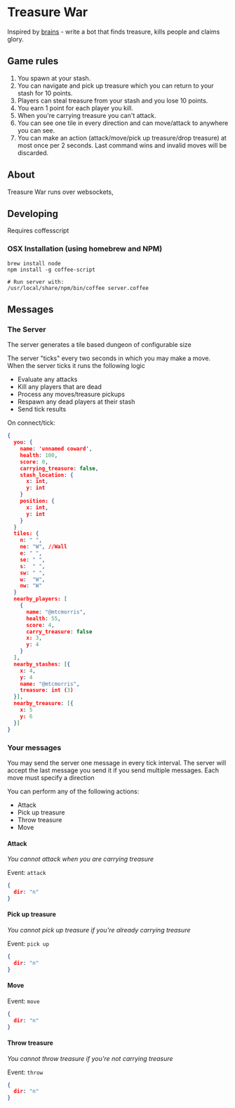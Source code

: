 # Treasure War

Inspired by [brains](https://github.com/chrislloyd/brains) - write a bot that finds treasure, kills people and claims glory.

## Game rules

1.   You spawn at your stash.
2.   You can navigate and pick up treasure which you can return to your stash for 10 points.
3.   Players can steal treasure from your stash and you lose 10 points.
4.   You earn 1 point for each player you kill.
5.   When you're carrying treasure you can't attack.
6.   You can see one tile in every direction and can move/attack to anywhere you can see.
7.   You can make an action (attack/move/pick up treasure/drop treasure) at most once per 2 seconds. Last command wins and invalid moves will be discarded.

## About

Treasure War runs over websockets,

## Developing

Requires coffesscript

### OSX Installation (using homebrew and NPM)

```
brew install node
npm install -g coffee-script

# Run server with:
/usr/local/share/npm/bin/coffee server.coffee
```

## Messages

### The Server

The server generates a tile based dungeon of configurable size

The server "ticks" every two seconds in which you may make a move.  When the server ticks it runs the following logic

*   Evaluate any attacks
*   Kill any players that are dead
*   Process any moves/treasure pickups
*   Respawn any dead players at their stash
*   Send tick results

On connect/tick:

```json
{
  you: {
    name: 'unnamed coward',
    health: 100,
    score: 0,
    carrying_treasure: false,
    stash_location: {
      x: int,
      y: int
    }
    position: {
      x: int,
      y: int
    }
  }
  tiles: {
    n: " ",
    ne: "W", //Wall
    e: " ",
    se: " ",
    s:  " ",
    sw: " ",
    w:  "W",
    nw: "W"
  }
  nearby_players: [
    {
      name: "@mtcmorris",
      health: 55,
      score: 4,
      carry_treasure: false
      x: 3,
      y: 4
    }
  ],
  nearby_stashes: [{
    x: 4,
    y: 4
    name: "@mtcmorris",
    treasure: int (3)
  }],
  nearby_treasure: [{
    x: 5
    y: 6
  }]
}
```

### Your messages

You may send the server one message in every tick interval. The server will accept the last message you send it if you send multiple messages.  Each move must specify a direction

You can perform any of the following actions:

*  Attack
*  Pick up treasure
*  Throw treasure
*  Move

#### Attack

*You cannot attack when you are carrying treasure*

Event: `attack`

```json
{
  dir: "n"
}

```

#### Pick up treasure

*You cannot pick up treasure if you're already carrying treasure*

Event: `pick up`

```json
{
  dir: "n"
}
```

#### Move

Event: `move`

```json
{
  dir: "n"
}
```

#### Throw treasure

*You cannot throw treasure if you're not carrying treasure*

Event: `throw`

```json
{
  dir: "n"
}
```
